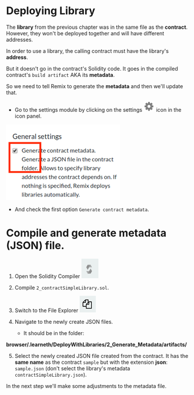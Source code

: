# Deploying Library

The **library** from the previous chapter was in the same file as the **contract**. However, they won't be deployed together and will have different addresses.

In order to use a library, the calling contract must have the library's **address**.  

But it doesn't go in the contract's Solidity code.  It goes in the compiled contract's `build artifact` AKA its **metadata**. 

So we need to tell Remix to generate the **metadata** and then we'll update that.

 - Go to the settings module by clicking on the settings ![settings](https://github.com/ethereum/remix-workshops/raw/master/DeployWithLibraries/2_Generate_Metadata/settings.png "Settings") icon in the icon panel. 
 
 ![settings module](https://github.com/ethereum/remix-workshops/raw/master/DeployWithLibraries/2_Generate_Metadata/remix_settings.png "Settings Module")

 - And check the first option `Generate contract metadata`. 

# Compile and generate metadata (JSON) file.

1. Open the Solidity Compiler ![Solidity Compiler](https://github.com/ethereum/remix-workshops/raw/master/DeployWithLibraries/2_Generate_Metadata/remix_icon_solidity.png "Solidity Compiler")

2. Compile `2_contractSimpleLibrary.sol`.

3. Switch to the File Explorer ![File Explorer](https://github.com/ethereum/remix-workshops/raw/master/DeployWithLibraries/2_Generate_Metadata/remix_file_explorer.png "File Explorer") 

4. Navigate to the newly create JSON files.  
    - It should be in the folder:

**browser/.learneth/DeployWithLibraries/2_Generate_Metadata/artifacts/**  
    
5. Select the newly created JSON file created from the contract.  It has the **same name** as the contract `sample` but with the extension **json**: `sample.json` (don't select the library's metadata `contractSimpleLibrary.json`).

In the next step we'll make some adjustments to the metadata file.
